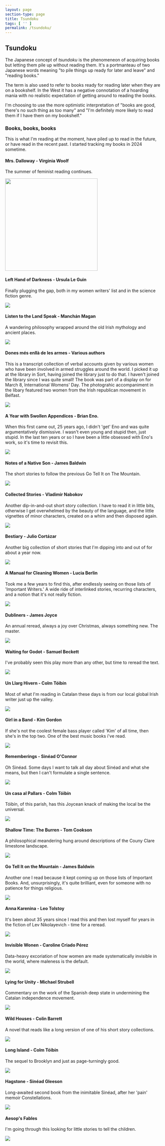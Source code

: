 ```yaml
---
layout: page
section-type: page
title: Tsundoku
tags: [ '' ]
permalink: /tsundoku/
---
```


<!-- Resize the images for this page using https://www.iloveimg.com with size 800 px by 600 px -->
  
## Tsundoku

The Japanese concept of *tsundoku* is the phenomeneon of acquiring books but letting them pile up without reading them. It's a portmanteau of two Japanese words meaning "to pile things up ready for later and leave" and "reading books."

The term is also used to refer to books ready for reading later when they are on a bookshelf. In the West it has a negative connotation of a hoarding mania with no realistic expectation of getting around to reading the books.

I'm choosing to use the more optimistic interpretation of "books are good, there's no such thing as too many" and "I'm definitely more likely to read them if I have them on my bookshelf."

### Books, books, books

This is what I'm reading at the moment, have piled up to read in the future, or have read in the recent past. I started tracking my books in 2024 sometime. 

#### Mrs. Dalloway - Virginia Woolf

The summer of feminist reading continues.

<img src="/img/tsundoku/mrsdalloway.png" width="300">

#### Left Hand of Darkness - Ursula Le Guin

Finally plugging the gap, both in my women writers' list and in the science fiction genre.

<img src="/img/tsundoku/lefthand.png">

#### Listen to the Land Speak - Manchán Magan

A wandering philosophy wrapped around the old Irish mythology and ancient places.

<img src="/img/tsundoku/ListentotheLandSpeak.jpg">

#### Dones més enllà de les armes - Various authors

This is a transcript collection of verbal accounts given by various women who have been involved in armed struggles around the world. I picked it up at the library in Sort, having joined the library just to do that. I haven't joined the library since I was quite small! The book was part of a display on for March 8, International Womens' Day. The photograhic accompaniment in the libary featured two women from the Irish republican movement in Belfast. 

<img src="/img/tsundoku/donesarmes.jpg">

#### A Year with Swollen Appendices - Brian Eno.

When this first came out, 25 years ago, I didn't 'get' Eno and was quite argumentatively dismissive. I wasn't even young and stupid then, just stupid. In the last ten years or so I have been a little obsessed with Eno's work, so it's time to revisit this.

<img src="/img/tsundoku/book8.jpg">

#### Notes of a Native Son - James Baldwin

The short stories to follow the previous Go Tell It on The Mountain.

<img src="/img/tsundoku/book3.jpg">

#### Collected Stories - Vladimir Nabokov

Another dip-in-and-out short story collection. I have to read it in little bits, otherwise I get overwhelmed by the beauty of the language, and the little vignettes of minor characters, created on a whim and then disposed again.

<img src="/img/tsundoku/book6.jpg">

#### Bestiary - Julio Cortázar

Another big collection of short stories that I'm dipping into and out of for about a year now.

<img src="/img/tsundoku/book4.jpg">

#### A Manual for Cleaning Women - Lucia Berlin

Took me a few years to find this, after endlessly seeing on those lists of 'Important Writers.' A wide ride of interlinked stories, recurring characters, and a notion that it's not really fiction.

<img src="/img/tsundoku/book7.jpg">

#### Dubliners - James Joyce

An annual reread, always a joy over Christmas, always something new. The master.

<img src="/img/tsundoku/book12.jpg">

#### Waiting for Godot - Samuel  Beckett

I've probably seen this play more than any other, but time to reread the text.

<img src="/img/tsundoku/book17.jpg">

#### Un Llarg Hivern - Colm Tóibín

Most of what I'm reading in Catalan these days is from our local global Irish writer just up the valley.

<img src="/img/tsundoku/book2.jpg">

#### Girl in a Band - Kim Gordon

If she's not the coolest female bass player called 'Kim' of all time, then she's in the top two. One of the best music books i've read.

<img src="/img/tsundoku/book5.jpg">

#### Rememberings - Sinéad O'Connor

Oh Sinéad. Some days I want to talk all day about Sinéad and what she means, but then I can't formulate a single sentence.

<img src="/img/tsundoku/book9.jpg">

#### Un casa al Pallars - Colm Tóibín

Tóibín, of this parish, has this Joycean knack of making the local be the universal.

<img src="/img/tsundoku/book10.jpg">

#### Shallow Time: The Burren - Tom Cookson

A philosophical meandering hung around descriptions of the Couny Clare limestone landscape.

<img src="/img/tsundoku/book11.jpg">

#### Go Tell It on the Mountain - James Baldwin

Another one I read because it kept coming up on those lists of Important Books. And, unsurprisingly, it's quite brilliant, even for someone with no patience for things religious.

<img src="/img/tsundoku/book13.jpg">

#### Anna Karenina - Leo Tolstoy

It's been about 35 years since I read this and then lost myself for years in the fiction of Lev Nikolayevich - time for a reread.

<img src="/img/tsundoku/book14.jpg">

#### Invisible Wonen - Caroline Criado Pérez

Data-heavy excoriation of how women are made systematically invisible in the world, where maleness is the default.

<img src="/img/tsundoku/book15.jpg">

#### Lying for Unity - Michael Strubell

Commentary on the work of the Spanish deep state in undermining the Catalan independence movement.

<img src="/img/tsundoku/book16.jpg">

#### Wild Houses - Colin Barrett

A novel that reads like a long version of one of his short story collections.

<img src="/img/tsundoku/book18.jpg">

#### Long Island - Colm Tóibín

The sequel to Brooklyn and just as page-turningly good.

<img src="/img/tsundoku/book20.jpg">

#### Hagstone - Sinéad Gleeson

Long-awaited second book from the inimitable Sinéad, after her 'pain' memoir Constellations.

<img src="/img/tsundoku/book19.jpg">

#### Aesop's Fables

I'm going through this looking for little stories to tell the children.

<img src="/img/tsundoku/book1.jpg">
